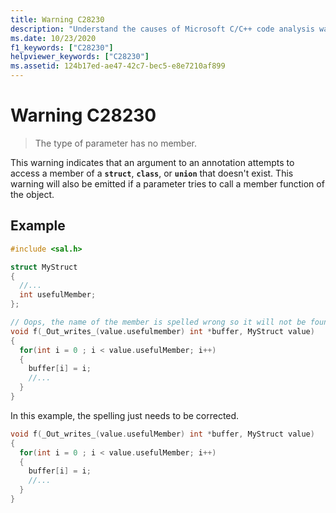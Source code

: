 ```yaml
---
title: Warning C28230
description: "Understand the causes of Microsoft C/C++ code analysis warning C28230, and learn how to fix them."
ms.date: 10/23/2020
f1_keywords: ["C28230"]
helpviewer_keywords: ["C28230"]
ms.assetid: 124b17ed-ae47-42c7-bec5-e8e7210af899
---
```

# Warning C28230

> The type of parameter has no member.

This warning indicates that an argument to an annotation attempts to access a member of a **`struct`**, **`class`**, or **`union`** that doesn't exist.  This warning will also be emitted if a parameter tries to call a member function of the object.

## Example

```cpp
#include <sal.h>

struct MyStruct
{
  //...
  int usefulMember;
};

// Oops, the name of the member is spelled wrong so it will not be found
void f(_Out_writes_(value.usefulmember) int *buffer, MyStruct value)
{
  for(int i = 0 ; i < value.usefulMember; i++)
  {
    buffer[i] = i;
    //...
  }
}
```

In this example, the spelling just needs to be corrected.

```cpp
void f(_Out_writes_(value.usefulMember) int *buffer, MyStruct value)
{
  for(int i = 0 ; i < value.usefulMember; i++)
  {
    buffer[i] = i;
    //...
  }
}
```
